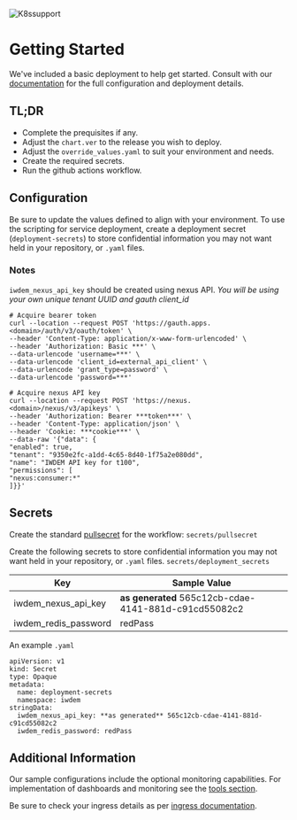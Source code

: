 ![K8ssupport](https://badgen.net/badge/supported%20K8s%20release/1.22/cyan)
# Getting Started
We've included a basic deployment to help get started.
Consult with our [documentation](all.docs.genesys.com/PEC-Email/Current/EmailPEGuide) for the full configuration and deployment details.

## TL;DR
- Complete the prequisites if any.
- Adjust the `chart.ver` to the release you wish to deploy.
- Adjust the `override_values.yaml` to suit your environment and needs.
- Create the required secrets.
- Run the github actions workflow.

## Configuration

Be sure to update the values defined to align with your environment.
To use the scripting for service deployment, create a deployment secret (`deployment-secrets`) to store confidential information you may not want held in your repository, or `.yaml` files. 

### Notes
`iwdem_nexus_api_key` should be created using nexus API.
*You will be using your own unique tenant UUID and gauth client_id*

```
# Acquire bearer token
curl --location --request POST 'https://gauth.apps.<domain>/auth/v3/oauth/token' \
--header 'Content-Type: application/x-www-form-urlencoded' \
--header 'Authorization: Basic ***' \
--data-urlencode 'username=***' \
--data-urlencode 'client_id=external_api_client' \
--data-urlencode 'grant_type=password' \
--data-urlencode 'password=***'
```
```
# Acquire nexus API key 
curl --location --request POST 'https://nexus.<domain>/nexus/v3/apikeys' \
--header 'Authorization: Bearer ***token***' \
--header 'Content-Type: application/json' \
--header 'Cookie: ***cookie***' \
--data-raw '{"data": {
"enabled": true,
"tenant": "9350e2fc-a1dd-4c65-8d40-1f75a2e080dd",
"name": "IWDEM API key for t100",
"permissions": [
"nexus:consumer:*"
]}}'
```
## Secrets 
Create the standard [pullsecret](../#-considerations) for the workflow: 
`secrets/pullsecret`

Create the following secrets to store confidential information you may not want held in your repository, or `.yaml` files. 
`secrets/deployment_secrets`

|Key|Sample Value|
|-|-|
iwdem_nexus_api_key| **as generated** 565c12cb-cdae-4141-881d-c91cd55082c2
iwdem_redis_password| redPass

An example `.yaml`
```
apiVersion: v1
kind: Secret
type: Opaque
metadata:
  name: deployment-secrets
  namespace: iwdem
stringData:
  iwdem_nexus_api_key: **as generated** 565c12cb-cdae-4141-881d-c91cd55082c2
  iwdem_redis_password: redPass
```

## Additional Information

Our sample configurations include the optional monitoring capabilities. For implementation of dashboards and monitoring see the [tools section](/tools).

Be sure to check your ingress details as per [ingress documentation](/doc/ingress.md).